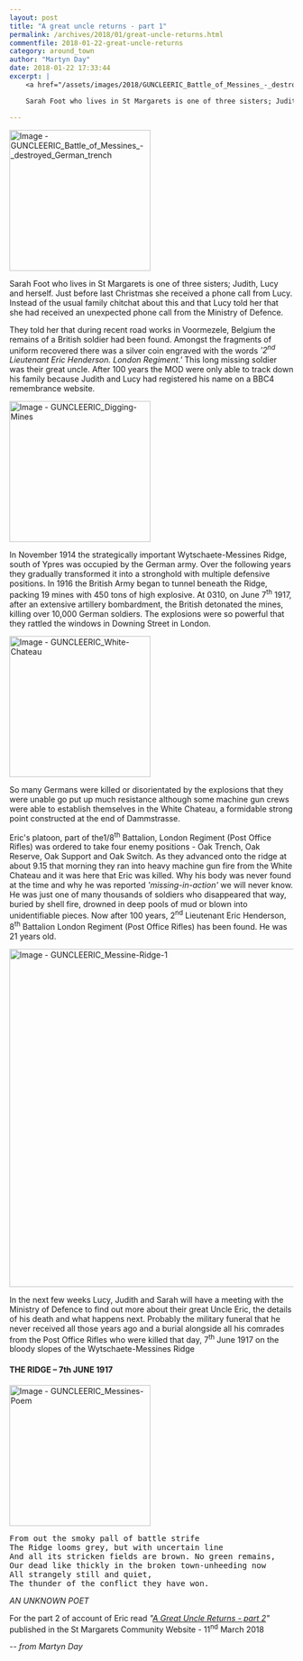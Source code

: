 ```yaml
---
layout: post
title: "A great uncle returns - part 1"
permalink: /archives/2018/01/great-uncle-returns.html
commentfile: 2018-01-22-great-uncle-returns
category: around_town
author: "Martyn Day"
date: 2018-01-22 17:33:44
excerpt: |
    <a href="/assets/images/2018/GUNCLEERIC_Battle_of_Messines_-_destroyed_German_trench.jpg" title="Click for a larger image"><img src="/assets/images/2018/GUNCLEERIC_Battle_of_Messines_-_destroyed_German_trench-thumb.jpg" width="150" alt="Image - GUNCLEERIC_Battle_of_Messines_-_destroyed_German_trench"  class="photo right"/></a>

    Sarah Foot who lives in St Margarets is one of three sisters; Judith, Lucy and herself. Just before last Christmas she received a phone call from Lucy. Instead of the usual family chitchat about this and that Lucy told her that she had received an unexpected phone call from the Ministry of Defence.

---
```


<a href="/assets/images/2018/GUNCLEERIC_Battle_of_Messines_-_destroyed_German_trench.jpg" title="Click for a larger image"><img src="/assets/images/2018/GUNCLEERIC_Battle_of_Messines_-_destroyed_German_trench-thumb.jpg" width="250" alt="Image - GUNCLEERIC_Battle_of_Messines_-_destroyed_German_trench"  class="photo right"/></a>


Sarah Foot who lives in St Margarets is one of three sisters; Judith, Lucy and herself. Just before last Christmas she received a phone call from Lucy. Instead of the usual family chitchat about this and that Lucy told her that she had received an unexpected phone call from the Ministry of Defence.

They told her that during recent road works in Voormezele, Belgium the remains of a British soldier had been found. Amongst the fragments of uniform recovered there was a silver coin engraved with the words  <em>'2<sup>nd</sup> Lieutenant Eric Henderson. London Regiment.'</em> This long missing soldier was their great uncle. After 100 years the MOD were only able to track down his family because Judith and Lucy had registered his name on a BBC4 remembrance website.


<a href="/assets/images/2018/GUNCLEERIC_Digging-Mines.jpg" title="Click for a larger image"><img src="/assets/images/2018/GUNCLEERIC_Digging-Mines-thumb.jpg" width="250" alt="Image - GUNCLEERIC_Digging-Mines"  class="photo right"/></a>

In November 1914 the strategically important Wytschaete-Messines Ridge, south of Ypres was occupied by the German army. Over the following years they gradually transformed it into a stronghold with multiple defensive positions. In 1916 the British Army began to tunnel beneath the Ridge, packing 19 mines with 450 tons of high explosive. At 0310, on June 7<sup>th</sup> 1917, after an extensive artillery bombardment, the British detonated the mines, killing over 10,000 German soldiers. The explosions were so powerful that they rattled the windows in Downing Street in London.

<a href="/assets/images/2018/GUNCLEERIC_White-Chateau.jpg" title="Click for a larger image"><img src="/assets/images/2018/GUNCLEERIC_White-Chateau-thumb.jpg" width="250" alt="Image - GUNCLEERIC_White-Chateau"  class="photo right"/></a>

So many Germans were killed or disorientated by the explosions that they were unable go put up much resistance although some machine gun crews were able to establish themselves in the White Chateau, a formidable strong point constructed at the end of Dammstrasse.

Eric's platoon, part of the1/8<sup>th</sup> Battalion, London Regiment (Post Office Rifles) was ordered to take four enemy positions - Oak Trench, Oak Reserve, Oak Support and Oak Switch. As they advanced onto the ridge at about 9.15 that morning they ran into heavy machine gun fire from the White Chateau and it was here that Eric was killed. Why his body was never found at the time and why he was reported  <em>'missing-in-action'</em> we will never know. He was just one of many thousands of soldiers who disappeared that way, buried by shell fire, drowned in deep pools of mud or blown into unidentifiable pieces. Now after 100 years, 2<sup>nd</sup> Lieutenant Eric Henderson, 8<sup>th</sup> Battalion London Regiment (Post Office Rifles) has been found. He was 21 years old.

<a href="/assets/images/2018/GUNCLEERIC_Messine-Ridge-1.jpg" title="Click for a larger image"><img src="/assets/images/2018/GUNCLEERIC_Messine-Ridge-1.jpg" width="600" alt="Image - GUNCLEERIC_Messine-Ridge-1"  class="photo center"/></a>


In the next few weeks Lucy, Judith and Sarah will have a meeting with the Ministry of Defence to find out more about their great Uncle Eric, the details of his death and what happens next. Probably the military funeral that he never received all those years ago and a burial alongside all his comrades from the Post Office Rifles who were killed that day, 7<sup>th</sup> June 1917 on the bloody slopes of the Wytschaete-Messines Ridge


<div class="box" markdown="1">

<h4>THE RIDGE – 7th JUNE 1917</h4>

<a href="/assets/images/2018/GUNCLEERIC_Messines-Poem.jpg" title="Click for a larger image"><img src="/assets/images/2018/GUNCLEERIC_Messines-Poem-thumb.jpg" width="250" alt="Image - GUNCLEERIC_Messines-Poem"  class="photo right"/></a>

<pre class="poem">
From out the smoky pall of battle strife
The Ridge looms grey, but with uncertain line
And all its stricken fields are brown. No green remains,
Our dead like thickly in the broken town-unheeding now
All strangely still and quiet,
The thunder of the conflict they have won.
</pre>
<cite>AN UNKNOWN POET</cite>
</div>


<div class="box" markdown="1">

For the part 2 of account of Eric read  <em>"[A Great Uncle Returns - part 2](/archives/2018/03/a-great-uncle-returns-part-2.html)"</em> published in the St Margarets Community Website - 11<sup>nd</sup> March 2018

</div>



<cite>-- from Martyn Day</cite>
